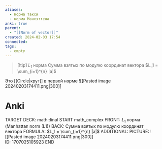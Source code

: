 ```yaml
---
aliases:
  - Норма такси
  - норма Манхэттена
anki: true
parent:
  - "[[Norm of vector]]"
created: 2024-02-03 17:54
connected: 
tags:
  - empty
---
```


> [!tip] $L_1$ норма
Сумма взятых по модулю координат вектора
$L_1 = \sum_{i=1}^{n} |a|$


Это [[Circle|круг]]  в первой норме
![[Pasted image 20240203174411.png|300]]  
# Anki
TARGET DECK: math::linal
START
math_complex
FRONT: $L_1$ норма (Manhattan norm (L1))
BACK: Сумма взятых по модулю координат вектора
FORMULA: $L_1 = \sum_{i=1}^{n} |a|$
ADDITIONAL:
PICTURE: ![[Pasted image 20240203174411.png|300]]  
ID: 1707035105923
END 
